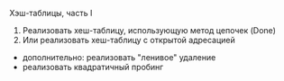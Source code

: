 Хэш-таблицы, часть I
1. Реализовать хеш-таблицу, использующую метод цепочек (Done)
2. Или реализовать хеш-таблицу с открытой адресацией
- дополнительно: реализовать "ленивое" удаление
- реализовать квадратичный пробинг

